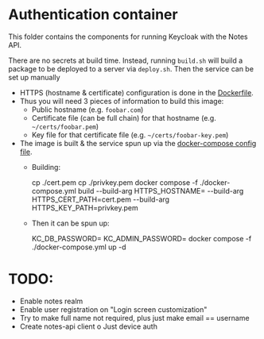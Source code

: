 # Authentication container

This folder contains the components for running Keycloak with the Notes API.

There are no secrets at build time. Instead, running `build.sh` will build a package to be deployed to a server via `deploy.sh`. Then the service can be set up manually

- HTTPS (hostname & certificate) configuration is done in the [Dockerfile](./Dockerfile).
- Thus you will need 3 pieces of information to build this image:
    - Public hostname (e.g. `foobar.com`)
    - Certificate file (can be full chain) for that hostname (e.g. `~/certs/foobar.pem`)
    - Key file for that certificate file (e.g. `~/certs/foobar-key.pem`)
- The image is built & the service spun up via the [docker-compose config file](./docker-compose.yml).
    - Building:

        cp <full-cert-path> ./cert.pem
        cp <full-key-path> ./privkey.pem
        docker compose -f ./docker-compose.yml build --build-arg HTTPS_HOSTNAME=<hostname> --build-arg HTTPS_CERT_PATH=cert.pem --build-arg HTTPS_KEY_PATH=privkey.pem

    - Then it can be spun up:

        KC_DB_PASSWORD=<db-password> KC_ADMIN_PASSWORD=<kc-password> docker compose -f ./docker-compose.yml up -d

# TODO:

- Enable notes realm
- Enable user registration on "Login screen customization"
- Try to make full name not required, plus just make email == username
- Create notes-api client
    o Just device auth